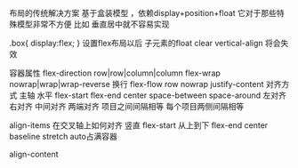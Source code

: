布局的传统解决方案 基于盒装模型 ，依赖display+position+float 它对于那些特殊模型非常不方便 比如 垂直居中就不容易实现

.box{
    display:flex;
}
设置flex布局以后 子元素的float clear vertical-align 将会失效

容器属性
flex-direction row|row|column|column
flex-wrap nowrap|wrap|wrap-reverse 换行
flex-flow  row nowrap
justify-content 对齐方式 主轴 水平
flex-start flex-end center space-between space-around
左对齐  右对齐 中间对齐  两端对齐 项目之间间隔相等 每个项目两侧间隔相等

align-items 在交叉轴上如何对齐 竖直
flex-start 从上到下 
flex-end center baseline stretch auto占满容器

align-content
